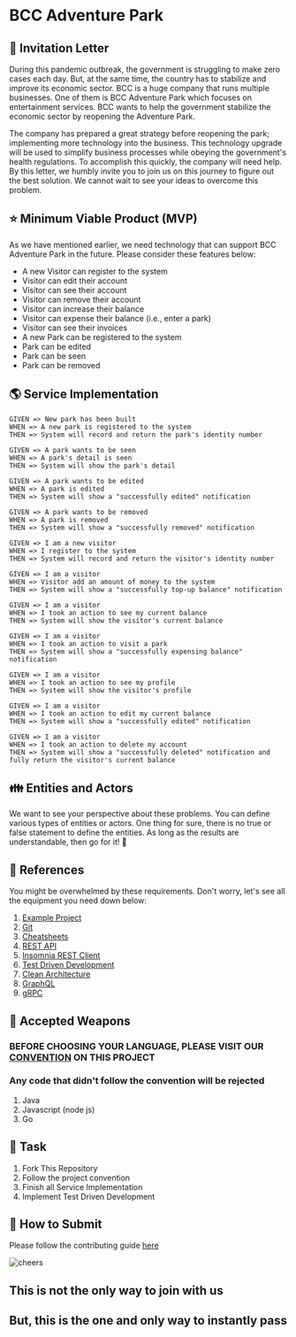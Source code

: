 # BCC Adventure Park

## :love_letter: Invitation Letter

During this pandemic outbreak, the government is struggling to make zero cases each day. But, at the same time, the country has to stabilize and improve its economic sector. BCC is a huge company that runs multiple businesses. One of them is BCC Adventure Park which focuses on entertainment services. BCC wants to help the government stabilize the economic sector by reopening the Adventure Park.

The company has prepared a great strategy before reopening the park; implementing more technology into the business. This technology upgrade will be used to simplify business processes while obeying the government's health regulations. To accomplish this quickly, the company will need help. By this letter, we humbly invite you to join us on this journey to figure out the best solution. We cannot wait to see your ideas to overcome this problem.

## :star: Minimum Viable Product (MVP)

As we have mentioned earlier, we need technology that can support BCC Adventure Park in the future. Please consider these features below:

* A new Visitor can register to the system
* Visitor can edit their account
* Visitor can see their account
* Visitor can remove their account
* Visitor can increase their balance
* Visitor can expense their balance (i.e., enter a park)
* Visitor can see their invoices
* A new Park can be registered to the system
* Park can be edited
* Park can be seen
* Park can be removed

## :earth_americas: Service Implementation

```text
GIVEN => New park has been built
WHEN => A new park is registered to the system
THEN => System will record and return the park's identity number

GIVEN => A park wants to be seen
WHEN => A park's detail is seen
THEN => System will show the park's detail

GIVEN => A park wants to be edited
WHEN => A park is edited
THEN => System will show a "successfully edited" notification

GIVEN => A park wants to be removed
WHEN => A park is removed
THEN => System will show a "successfully removed" notification

GIVEN => I am a new visitor
WHEN => I register to the system
THEN => System will record and return the visitor's identity number

GIVEN => I am a visitor
WHEN => Visitor add an amount of money to the system
THEN => System will show a "successfully top-up balance" notification

GIVEN => I am a visitor
WHEN => I took an action to see my current balance
THEN => System will show the visitor's current balance

GIVEN => I am a visitor
WHEN => I took an action to visit a park
THEN => System will show a "successfully expensing balance" notification

GIVEN => I am a visitor
WHEN => I took an action to see my profile
THEN => System will show the visitor's profile 

GIVEN => I am a visitor
WHEN => I took an action to edit my current balance
THEN => System will show a "successfully edited" notification

GIVEN => I am a visitor
WHEN => I took an action to delete my account
THEN => System will show a "successfully deleted" notification and fully return the visitor's current balance
```

## :family: Entities and Actors

We want to see your perspective about these problems. You can define various types of entities or actors. One thing for sure, there is no true or false statement to define the entities. As long as the results are understandable, then go for it! :rocket:

## :blue_book: References

You might be overwhelmed by these requirements. Don't worry, let's see all the equipment you need down below:

1. [Example Project](https://github.com/meong1234/fintech)
2. [Git](https://try.github.io/)
3. [Cheatsheets](https://devhints.io/)
4. [REST API](https://restfulapi.net/)
5. [Insomnia REST Client](https://insomnia.rest/)
6. [Test Driven Development](https://www.freecodecamp.org/news/test-driven-development-what-it-is-and-what-it-is-not-41fa6bca02a2/)
7. [Clean Architecture](https://blog.cleancoder.com/uncle-bob/2012/08/13/the-clean-architecture.html)
8. [GraphQL](https://graphql.org/)
9. [gRPC](https://grpc.io/)

## :hocho: Accepted Weapons

### BEFORE CHOOSING YOUR LANGUAGE, PLEASE VISIT OUR [CONVENTION](https://github.com/huf0813/bcc-adventure-park/blob/master/CONVENTION.md) ON THIS PROJECT

### Any code that didn't follow the convention will be rejected

1. Java
2. Javascript (node js)
3. Go

## :school_satchel: Task

1. Fork This Repository
2. Follow the project convention
3. Finish all Service Implementation
4. Implement Test Driven Development

## :gift: How to Submit

Please follow the contributing guide [here](https://github.com/huf0813/bcc-adventure-park/blob/master/CONTRIBUTING.md)

![cheers](https://media.giphy.com/media/kv5fbxHVAEOjrHeCLk/giphy.gif)

## This is not the only way to join with us

## But, this is the one and only way to instantly pass
